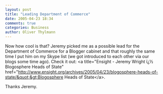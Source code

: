 ```yaml
---
layout: post
title: "Leading Department of Commerce"
date: 2005-04-23 18:34
comments: true
categories: Business
author: Oliver Thylmann
---
```



Now how cool is that? Jeremy picked me as a possible lead for the Department of Commerce for a Blogger cabinet and that roughly the same time I put him on my Skype list (we got introduced to each other via our blogs some time ago). Check it out: &lt;a title=&quot;Ensight - Jeremy Wright ï¿½ Blogosphere Heads of State&quot; href=&quot;http://www.ensight.org/archives/2005/04/23/blogosphere-heads-of-state/&quot;&gt;Blogosphere Heads of State&lt;/a&gt;.

Thanks Jeremy.

